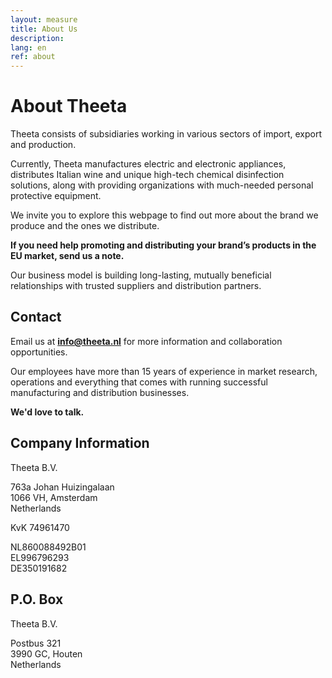 ```yaml
---
layout: measure
title: About Us
description: 
lang: en
ref: about
---
```


# About Theeta

Theeta consists of subsidiaries working in various sectors of import, export and production.

Currently, Theeta manufactures electric and electronic appliances, distributes Italian wine and unique high-tech chemical disinfection solutions, along with providing organizations with much-needed personal protective equipment. 

We invite you to explore this webpage to find out more about the brand we produce and the ones we distribute. 

**If you need help promoting and distributing your brand’s products in the EU market, send us a note.**

Our business model is building long-lasting, mutually beneficial relationships with trusted suppliers and distribution partners.

## Contact 

Email us at **[info@theeta.nl](mailto:info@theeta.nl)** for more information and collaboration opportunities.

Our employees have more than 15 years of experience in market research, operations and everything that comes with running successful manufacturing and distribution businesses.

**We'd love to talk.**


## Company Information

Theeta B.V.

763a Johan Huizingalaan  
1066 VH, Amsterdam  
Netherlands

KvK 74961470  

NL860088492B01  
EL996796293  
DE350191682  


## P.O. Box
Theeta B.V.

Postbus 321  
3990 GC, Houten  
Netherlands  